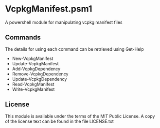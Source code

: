 # VcpkgManifest.psm1
A powershell module for manipulating vcpkg manifest files

## Commands
The details for using each command can be retrieved using Get-Help
- New-VcpkgManifest
- Update-VcpkgManifest
- Add-VcpkgDependency
- Remove-VcpkgDependency
- Update-VcpkgDependency
- Read-VcpkgManifest
- Write-VcpkgManifest

## License
This module is available under the terms of the MIT Public License.
A copy of the license text can be found in the file LICENSE.txt
